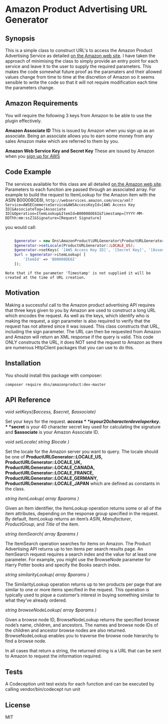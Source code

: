 # Amazon Product Advertising URL Generator

## Synopsis

This is a simple class to construct URL's to access the Amazon Product Advertising Service as detailed [on the Amazon web site](https://affiliate-program.amazon.co.uk/gp/advertising/api/detail/main.html). I have taken the approach of minimising the class to simply provide an entry point for each service and leave it to the user to supply the required parameters. This makes the code somewhat future proof as the paramaters and their allowed values change from time to time at the discretion of Amazon so it seems sensible to write the code so that it will not require modification each time the parameters change.

## Amazon Requirements

You will require the following 3 keys from Amazon to be able to use the plugin effectively.

**Amazon Associate ID**
This is issued by Amazon when you sign up as an associate. Being an associate allows you to earn some money from any sales Amazon make which are referred to them by you.

**Amazon Web Service Key and Secret Key**
These are issued by Amazon when you [sign up for AWS](http://aws.amazon.com)

## Code Example

The services available for this class are all detailed [on the Amazon web site](https://affiliate-program.amazon.co.uk/gp/advertising/api/detail/main.html). Parameters to each function are passed through an associated array. For example to build the request to ItemLookup for the Amazon item with the ASIN B00008OE6I, ```http://webservices.amazon.com/onca/xml?Service=AWSECommerceService&AWSAccessKeyId=[AWS Access Key ID]&AssociateTag=[Associate ID]&Operation=ItemLookup&ItemId=B00008OE6I&Timestamp=[YYYY-MM-DDThh:mm:ssZ]&Signature=[Request Signature]```

you would call:

```php

    $generator = new Dns\AmazonProduct\URLGenerator\ProductURLGenerator();
    $generator->setLocale(ProductURLGenerator::LOCALE_US);
    $generator->setKeys( '[AWS Access Key ID]', '[Secret Key]', '[Associate ID]');
    $url = $generator->itemLookup( [
        'ItemId' => 'B00008OE6I'
    ]);
```

    Note that if the parameter 'Timestamp' is not supplied it will be created at the time of URL creation.

## Motivation

Making a successful call to the Amazon product advertising API requires that three keys given to you by Amazon are used to construct a long URL which encodes the request. As well as the keys, which identify who is making the request, a sign parameter is also required to verify that the request has not altered since it was issued. This class constructs that URL, including the sign parameter. The URL can then be requested from Amazon and Amazon will return an XML response if the query is valid. This code ONLY constructs the URL, it does NOT send the request to Amazon as there are numerous HttpClient packages that you can use to do this.

## Installation
You should install this package with composer:

    composer require dns/amazonproduct:dev-master

## API Reference


*void setKeys($access, $secret, $associate)*

Set your keys for the request. **$access** is your 20 character developer key. **$secret** is your 40 character secret key used for calculating the signature and **$associate** is your Amazon Associate ID.

*void setLocale( string $locale )*

Set the locale for the Amazon server you want to query. The locale should be one of **ProductURLGenerator::LOCALE_US, ProductURLGenerator::LOCALE_UK, ProductURLGenerator::LOCALE_CANADA, ProductURLGenerator::LOCALE_FRANCE, ProductURLGenerator::LOCALE_GERMANY, ProductURLGenerator::LOCALE_JAPAN** which are defined as constants in the class.

*string itemLookup( array $params )*

Given an Item identifier, the ItemLookup operation returns some or all of the item attributes, depending on the response group specified in the request. By default, ItemLookup returns an item’s *ASIN*, *Manufacturer*, *ProductGroup*, and *Title* of the item.

*string itemSearch( array $params )*

The ItemSearch operation searches for items on Amazon. The Product Advertising API returns up to ten items per search results page. An ItemSearch request requires a search index and the value for at least one parameter. For example, you might use the BrowseNode parameter for Harry Potter books and specify the Books search index.

*string similarityLookup( array $params )*

The SimilarityLookup operation returns up to ten products per page that are similar to one or more items specified in the request. This operation is typically used to pique a customer’s interest in buying something similar to what they’ve already ordered.

*string browseNodeLookup( array $params )*

Given a browse node ID, BrowseNodeLookup returns the specified browse node’s name, children, and ancestors. The names and browse node IDs of the children and ancestor browse nodes are also returned. BrowseNodeLookup enables you to traverse the browse node hierarchy to find a browse node.

In all cases that return a string, the returned string is a URL that can be sent to Amazon to request the information required.

## Tests

A Codeception unit test exists for each function and can be executed by calling vendor/bin/codecept run unit

## License

MIT
